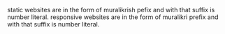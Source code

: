 static websites are in the form of muralikrish pefix and with that suffix is number literal. 
responsive websites are in the form of muralikri prefix and with that suffix is number literal. 
